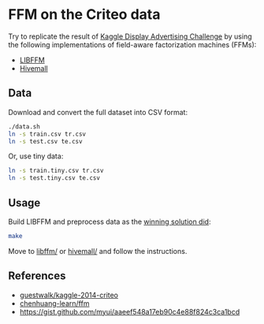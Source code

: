 FFM on the Criteo data
===

Try to replicate the result of [Kaggle Display Advertising Challenge](https://www.kaggle.com/c/criteo-display-ad-challenge) by using the following implementations of field-aware factorization machines (FFMs):

- [LIBFFM](https://github.com/guestwalk/libffm)
- [Hivemall](https://github.com/apache/incubator-hivemall)

## Data

Download and convert the full dataset into CSV format:

```sh
./data.sh
ln -s train.csv tr.csv
ln -s test.csv te.csv
```

Or, use tiny data:

```sh
ln -s train.tiny.csv tr.csv
ln -s test.tiny.csv te.csv
```

## Usage

Build LIBFFM and preprocess data as the [winning solution did](https://www.csie.ntu.edu.tw/~r01922136/kaggle-2014-criteo.pdf):

```sh
make
```

Move to [libffm/](./libffm/) or [hivemall/](./hivemall/) and follow the instructions.

## References

- [guestwalk/kaggle-2014-criteo](https://github.com/guestwalk/kaggle-2014-criteo)
- [chenhuang-learn/ffm](https://github.com/chenhuang-learn/ffm)
- https://gist.github.com/myui/aaeef548a17eb90c4e88f824c3ca1bcd
